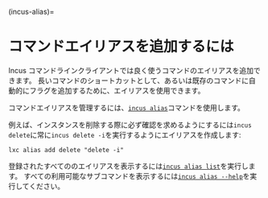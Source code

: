 (incus-alias)=
# コマンドエイリアスを追加するには

Incus コマンドラインクライアントでは良く使うコマンドのエイリアスを追加できます。
長いコマンドのショートカットとして、あるいは既存のコマンドに自動的にフラグを追加するために、エイリアスを使用できます。

コマンドエイリアスを管理するには、[`incus alias`](incus_alias.md)コマンドを使用します。

例えば、インスタンスを削除する際に必ず確認を求めるようにするには`incus delete`に常に`incus delete -i`を実行するようにエイリアスを作成します:

    lxc alias add delete "delete -i"

登録されたすべてののエイリアスを表示するには[`incus alias list`](incus_alias_list.md)を実行します。
すべての利用可能なサブコマンドを表示するには[`incus alias --help`](incus_alias.md)を実行してください。
